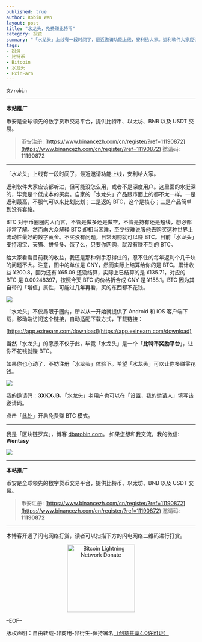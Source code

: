 ```yaml
---
published: true
author: Robin Wen
layout: post
title: "水龙头，免费赚比特币"
category: 投资
summary: "「水龙头」上线有一段时间了，最近邀请功能上线，安利给大家。返利软件大家应该都听过，但可能没怎么用，或者不是深度用户。这里面的水挺深的，毕竟是个低成本的买卖。自家的「水龙头」产品跟市面上的都不太一样。一是返利最高，不服气可以来比划比划；二是返的 BTC，这个是核心；三是产品简单到没有套路。我的邀请码：3XKXJB。「水龙头」老用户也可以在「设置，我的邀请人」填写该邀请码。​点击「此处」开启免费赚 BTC 模式。"
tags:
- 投资
- 比特币
- Bitcoin
- 水龙头
- ExinEarn
---
```


`文/robin`

***

**本站推广**

币安是全球领先的数字货币交易平台，提供比特币、以太坊、BNB 以及 USDT 交易。

> 币安注册: [https://www.binancezh.com/cn/register/?ref=11190872](https://www.binancezh.com/cn/register/?ref=11190872)
> 邀请码: **11190872**

***

「水龙头」上线有一段时间了，最近邀请功能上线，安利给大家。

返利软件大家应该都听过，但可能没怎么用，或者不是深度用户。这里面的水挺深的，毕竟是个低成本的买卖。自家的「水龙头」产品跟市面上的都不太一样。一是返利最高，不服气可以来比划比划；二是返的 BTC，这个是核心；三是产品简单到没有套路。

BTC 对于币圈圈内人而言，不管是做多还是做空，不管是持有还是短线，想必都非常了解。然而向大众解释 BTC 却相当困难，至少很难说服他去购买这种世界上流动性最好的数字黄金。不买没有问题，日常网购就可以赚 BTC。目前「水龙头」支持淘宝、天猫、拼多多、饿了么，只要你网购，就没有赚不到的 BTC。

给大家看看目前我的收益，我还是那种剁手忍得住的，忍不住的每年返利个几千块的问题不大。注意，图中的单位是 CNY，然而实际上结算给你的是 BTC。累计收益 ¥200.8，因为还有 ¥65.09 还没结算，实际上已结算的是 ¥135.71，对应的 BTC 是 0.00248397，按照今天 BTC 的价格折合成 CNY 是 ¥158.1。BTC 因为其自带的「增值」属性，可能过几年再看，买的东西都不花钱。

![](https://cdn.dbarobin.com/pqhhbsj.png)

「水龙头」不仅局限于圈内，所以从一开始就提供了 Android 和 iOS 客户端下载，移动端访问这个链接，自动适配下载方式，下载链接：

[https://app.exinearn.com/download](https://app.exinearn.com/download)

当然「水龙头」的愿景不仅于此，毕竟「水龙头」是一个「**比特币奖励平台**」，让你不花钱就赚 BTC。

如果你也心动了，不妨注册「水龙头」体验下。希望「水龙头」可以让你多赚零花钱。

![](https://cdn.dbarobin.com/v6phek7.png)

我的邀请码：**3XKXJB**。「水龙头」老用户也可以在「设置，我的邀请人」填写该邀请码。​

点击「[此处](https://app.exinearn.com/invite/3XKXJB?source=link)」开启免费赚 BTC 模式。

***

我是「区块链罗宾」，博客 [dbarobin.com](https://dbarobin.com/)。
如果您想和我交流，我的微信: **Wentasy**

![](https://cdn.dbarobin.com/v4yywe2.png)

***

**本站推广**

币安是全球领先的数字货币交易平台，提供比特币、以太坊、BNB 以及 USDT 交易。

> 币安注册: [https://www.binancezh.com/cn/register/?ref=11190872](https://www.binancezh.com/cn/register/?ref=11190872)
> 邀请码: **11190872**

***

本博客开通了闪电网络打赏，读者可以扫描下方的闪电网络二维码进行打赏。

<center><img title="Bitcoin Lightning Network Donate" width="180" height="180" src="https://lnd.hoo.com/api/generate?openid=TruSwjrK2q57V484Tf0u&isimg=1" alt="Bitcoin Lightning Network Donate"/></center>

–EOF–

版权声明：自由转载-非商用-非衍生-保持署名<a href="http://creativecommons.org/licenses/by-nc-nd/4.0/deed.zh" target="_blank">（创意共享4.0许可证）</a>
